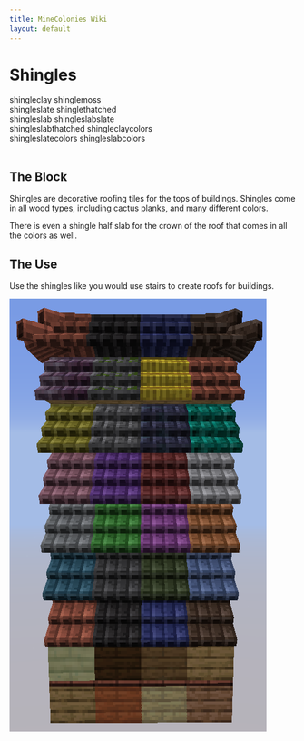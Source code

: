 ```yaml
---
title: MineColonies Wiki
layout: default
---
```

# Shingles


<div class="infobox box text-center">
    <recipe>shingleclay</recipe>
    <recipe>shinglemoss</recipe><br>
    <recipe>shingleslate</recipe>
    <recipe>shinglethatched</recipe><br>
    <recipe>shingleslab</recipe>
    <recipe>shingleslabslate</recipe><br>
    <recipe>shingleslabthatched</recipe>
    <recipe>shingleclaycolors</recipe><br>
    <recipe>shingleslatecolors</recipe>
    <recipe>shingleslabcolors</recipe><br>
</div>
<br>

## The Block

Shingles are decorative roofing tiles for the tops of buildings. Shingles come in all wood types, including cactus planks, and many different colors. 

There is even a shingle half slab for the crown of the roof that comes in all the colors as well.
<br>

## The Use

Use the shingles like you would use stairs to create roofs for buildings.

<img src="../../assets/images/deco/shingles.png" alt="Shingle Woods"/>
 
